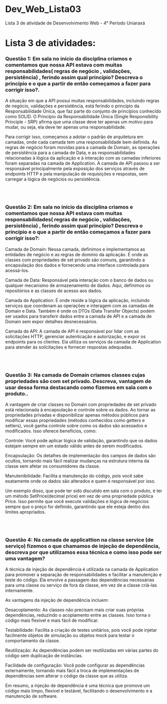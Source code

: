 # Dev_Web_Lista03
Lista 3 de atividade de Desenvolvimento Web - 4° Período Uniaraxá

<div>
    <h1>Lista 3 de atividades:</h1>
    <h3>Questão 1: Em sala no início da disciplina criamos e comentamos que nossa API estava com muitas responsabilidades( regras de negócio , validações, persistência) , ferindo assim qual princípio? Descreva o princípio e o que a partir de então começamos a fazer para corrigir isso?.</h3>
      <p>A situação em que a API possui muitas responsabilidades, incluindo regras de negócio, validações e persistência, está ferindo o princípio da Responsabilidade Única, que faz parte do conjunto de princípios conhecido como SOLID. O Princípio da Responsabilidade Única (Single Responsibility Principle - SRP) afirma que uma classe deve ter apenas um motivo para mudar, ou seja, ela deve ter apenas uma responsabilidade.</p>

<p>Para corrigir isso, começamos a adotar o padrão de arquitetura em camadas, onde cada camada tem uma responsabilidade bem definida. As regras de negócio foram movidas para a camada de Domain, as operações de persistência para a camada de Data, e as responsabilidades relacionadas à lógica da aplicação e à interação com as camadas inferiores foram separadas na camada de Application. A camada de API passou a ser responsável principalmente pela exposição dos serviços através de endpoints HTTP e pela manipulação de requisições e respostas, sem carregar a lógica de negócios ou persistência.</p>
	
  <br>
  <br>
    <h3>Questão 2: Em sala no início da disciplina criamos e comentamos que nossa API estava com muitas responsabilidades( regras de negócio , validações, persistência) , ferindo assim qual princípio? Descreva o princípio e o que a partir de então começamos a fazer para corrigir isso?:</h3>
	  <p>Camada de Domain: Nessa camada, definimos e implementamos as entidades de negócio e as regras de domínio da aplicação. É onde as classes com propriedades de set privado são comuns, garantindo a encapsulação dos dados e fornecendo uma interface controlada para acessá-los.</p>
	<p>Camada de Data: Responsável pela interação com o banco de dados ou qualquer mecanismo de armazenamento de dados. Aqui, definimos os repositórios e as classes de acesso aos dados.</p>
	<p>Camada de Application: É onde reside a lógica da aplicação, incluindo serviços que coordenam as operações e interagem com as camadas de Domain e Data. Também é onde os DTOs (Data Transfer Objects) podem ser usados para transferir dados entre a camada de API e a camada de Domain sem expor detalhes desnecessários.</p>
	<p>Camada de API: A camada de API é responsável por lidar com as solicitações HTTP, gerenciar autenticação e autorização, e expor os endpoints para os clientes. Ela utiliza os serviços da camada de Application para atender às solicitações e fornecer respostas adequadas.</p>
	
  <br>
  <br>
    <h3>Questão 3: Na camada de Domain criamos classes cujas propriedades são com set privado. Descreva, vantagem de usar dessa forma destacando como fizemos em sala com o produto..</h3>
	<p>A vantagem de criar classes no Domain com propriedades de set privado está relacionada à encapsulação e controle sobre os dados. Ao tornar as propriedades privadas e disponibilizar apenas métodos públicos para modificar essas propriedades (métodos conhecidos como getters e setters), você ganha controle sobre como os dados são acessados e modificados. Isso oferece benefícios, como:</p>
	<p>Controle: Você pode aplicar lógica de validação, garantindo que os dados estejam sempre em um estado válido antes de serem modificados.</p>
	<p>Encapsulação: Os detalhes de implementação dos campos de dados são ocultos, tornando mais fácil realizar mudanças na estrutura interna da classe sem afetar os consumidores da classe.</p>
	<p>Manutenibilidade: Facilita a manutenção do código, pois você sabe exatamente onde os dados são alterados e quem é responsável por isso.</p>
	<p>Um exemplo disso, que pode ter sido discutido em sala com o produto, é ter um método SetPrice(decimal price) em vez de uma propriedade pública Price. Isso permite que você execute validações e lógica de negócios sempre que o preço for definido, garantindo que ele esteja dentro dos limites apropriados.</p>
 
  <br>
  <br>
    <h3>Questão 4: Na camada de applicattion na classe service (de serviço) fizemos o que chamamos de injeção de dependência, descreva por que utilizamos essa técnica e como isso pode ser uma vantagem?</h3>
      <p>A técnica de injeção de dependência é utilizada na camada de Application para promover a separação de responsabilidades e facilitar a manutenção e teste do código. Ela envolve a passagem das dependências necessárias para uma classe ou serviço de fora da classe, em vez de a classe criá-las internamente.</p>
<p>As vantagens da injeção de dependência incluem:</p>
<p>Desacoplamento: As classes não precisam mais criar suas próprias dependências, reduzindo o acoplamento entre as classes. Isso torna o código mais flexível e mais fácil de modificar.</p>
<p>Testabilidade: Facilita a criação de testes unitários, pois você pode injetar facilmente objetos de simulação ou objetos mock para testar o comportamento da classe.</p>
<p>Reutilização: As dependências podem ser reutilizadas em várias partes do código sem duplicação de instâncias.</p>
<p>Facilidade de configuração: Você pode configurar as dependências externamente, tornando mais fácil a troca de implementações de dependências sem alterar o código da classe que as utiliza.</p>
<p>Em resumo, a injeção de dependência é uma técnica que promove um código mais limpo, flexível e testável, facilitando o desenvolvimento e a manutenção de software.</p>
      
  <br>
  <br>     
</div>
